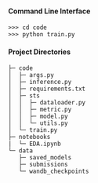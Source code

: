 #### Command Line Interface
```
>>> cd code
>>> python train.py
```

#### Project Directories
```
├─ code
│  ├─ args.py
│  ├─ inference.py
│  ├─ requirements.txt
│  ├─ sts
│  │  ├─ dataloader.py
│  │  ├─ metric.py
│  │  ├─ model.py
│  │  └─ utils.py
│  └─ train.py
├─ notebooks
|  └─ EDA.ipynb
└─ data
   ├─ saved_models
   ├─ submissions
   └─ wandb_checkpoints
```